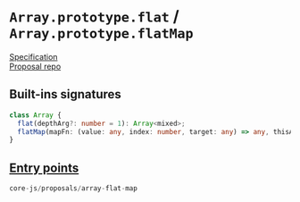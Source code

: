 # `Array.prototype.flat` / `Array.prototype.flatMap`
[Specification](https://tc39.es/proposal-flatMap/)\
[Proposal repo](https://github.com/tc39/proposal-flatMap)

## Built-ins signatures
```ts
class Array {
  flat(depthArg?: number = 1): Array<mixed>;
  flatMap(mapFn: (value: any, index: number, target: any) => any, thisArg: any): Array<mixed>;
}
```

## [Entry points]({docs-version}/docs/usage#h-entry-points)
```ts
core-js/proposals/array-flat-map
```
